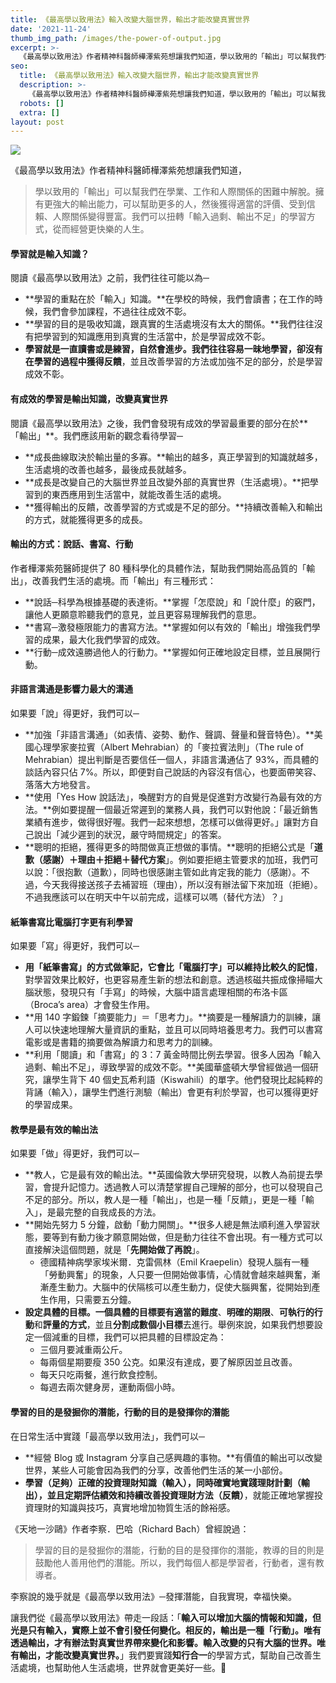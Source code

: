 ```yaml
---
title: 《最高學以致用法》輸入改變大腦世界，輸出才能改變真實世界
date: '2021-11-24'
thumb_img_path: /images/the-power-of-output.jpg
excerpt: >-
  《最高學以致用法》作者精神科醫師樺澤紫苑想讓我們知道，學以致用的「輸出」可以幫我們在學業、工作和人際關係的困難中解脫。擁有更強大的輸出能力，可以幫助更多的人，然後獲得適當的評價、受到信賴、人際關係變得豐富。我們可以扭轉「輸入過剩、輸出不足」的學習方式，從而經營更快樂的人生。
seo:
  title: 《最高學以致用法》輸入改變大腦世界，輸出才能改變真實世界
  description: >-
    《最高學以致用法》作者精神科醫師樺澤紫苑想讓我們知道，學以致用的「輸出」可以幫我們在學業、工作和人際關係的困難中解脫。擁有更強大的輸出能力，可以幫助更多的人，然後獲得適當的評價、受到信賴、人際關係變得豐富。我們可以扭轉「輸入過剩、輸出不足」的學習方式，從而經營更快樂的人生。
  robots: []
  extra: []
layout: post
---
```

![](/images/the-power-of-output.jpg)

《最高學以致用法》作者精神科醫師樺澤紫苑想讓我們知道，

> 學以致用的「輸出」可以幫我們在學業、工作和人際關係的困難中解脫。擁有更強大的輸出能力，可以幫助更多的人，然後獲得適當的評價、受到信賴、人際關係變得豐富。我們可以扭轉「輸入過剩、輸出不足」的學習方式，從而經營更快樂的人生。

#### 學習就是輸入知識？

閱讀《最高學以致用法》之前，我們往往可能以為─

*   \*\*學習的重點在於「輸入」知識。\*\*在學校的時候，我們會讀書；在工作的時候，我們會參加課程，不過往往成效不彰。
*   \*\*學習的目的是吸收知識，跟真實的生活處境沒有太大的關係。\*\*我們往往沒有把學習到的知識應用到真實的生活當中，於是學習成效不彰。
*   **學習就是一直讀書或是練習，自然會進步。我們往往容易一昧地學習，卻沒有在學習的過程中獲得反饋**，並且改善學習的方法或加強不足的部分，於是學習成效不彰。

#### 有成效的學習是輸出知識，改變真實世界

閱讀《最高學以致用法》之後，我們會發現有成效的學習最重要的部分在於\*\*「輸出」\*\*。我們應該用新的觀念看待學習─

*   \*\*成長曲線取決於輸出量的多寡。\*\*輸出的越多，真正學習到的知識就越多，生活處境的改善也越多，最後成長就越多。
*   \*\*成長是改變自己的大腦世界並且改變外部的真實世界（生活處境）。\*\*把學習到的東西應用到生活當中，就能改善生活的處境。
*   \*\*獲得輸出的反饋，改善學習的方式或是不足的部分。\*\*持續改善輸入和輸出的方式，就能獲得更多的成長。

#### 輸出的方式：說話、書寫、行動

作者樺澤紫苑醫師提供了 80 種科學化的具體作法，幫助我們開始高品質的「輸出」，改善我們生活的處境。而「輸出」有三種形式：

*   \*\*說話─科學為根據基礎的表達術。\*\*掌握「怎麼說」和「說什麼」的竅門，讓他人更願意聆聽我們的意見，並且更容易理解我們的意思。
*   \*\*書寫─激發極限能力的書寫方法。\*\*掌握如何以有效的「輸出」增強我們學習的成果，最大化我們學習的成效。
*   \*\*行動─成效遠勝過他人的行動力。\*\*掌握如何正確地設定目標，並且展開行動。

#### 非語言溝通是影響力最大的溝通

如果要「說」得更好，我們可以─

*   \*\*加強「非語言溝通」（如表情、姿勢、動作、聲調、聲量和聲音特色）。\*\*美國心理學家麥拉賓（Albert Mehrabian）的「麥拉賓法則」（The rule of Mehrabian）提出判斷是否要信任一個人，非語言溝通佔了 93%，而具體的談話內容只佔 7%。所以，即便對自己說話的內容沒有信心，也要面帶笑容、落落大方地發言。
*   \*\*使用「Yes How 說話法」，喚醒對方的自覺是促進對方改變行為最有效的方法。\*\*例如要提醒一個最近常遲到的業務人員，我們可以對他說：「最近銷售業績有進步，做得很好喔。我們一起來想想，怎樣可以做得更好。」讓對方自己說出「減少遲到的狀況，嚴守時間規定」的答案。
*   \*\*聰明的拒絕，獲得更多的時間做真正想做的事情。\*\*聰明的拒絕公式是「**道歉（感謝）＋理由＋拒絕＋替代方案**」。例如要拒絕主管要求的加班，我們可以說：「很抱歉（道歉），同時也很感謝主管如此肯定我的能力（感謝）。不過，今天我得接送孩子去補習班（理由），所以沒有辦法留下來加班（拒絕）。不過我應該可以在明天中午以前完成，這樣可以嗎（替代方法）？」

#### 紙筆書寫比電腦打字更有利學習

如果要「寫」得更好，我們可以─

*   **用「紙筆書寫」的方式做筆記，它會比「電腦打字」可以維持比較久的記憶**，對學習效果比較好，也更容易產生新的想法和創意。透過核磁共振成像掃瞄大腦狀態，發現只有「手寫」的時候，大腦中語言處理相關的布洛卡區（Broca’s area）才會發生作用。
*   \*\*用 140 字鍛鍊「摘要能力」＝「思考力」。\*\*摘要是一種解讀力的訓練，讓人可以快速地理解大量資訊的重點，並且可以同時培養思考力。我們可以書寫電影或是書籍的摘要做為解讀力和思考力的訓練。
*   \*\*利用「閱讀」和「書寫」的 3：7 黃金時間比例去學習。很多人因為「輸入過剩、輸出不足」，導致學習的成效不彰。\*\*美國華盛頓大學曾經做過一個研究，讓學生背下 40 個史瓦希利語（Kiswahili）的單字。他們發現比起純粹的背誦（輸入），讓學生們進行測驗（輸出）會更有利於學習，也可以獲得更好的學習成果。

#### 教學是最有效的輸出法

如果要「做」得更好，我們可以─

*   \*\*教人，它是最有效的輸出法。\*\*英國倫敦大學研究發現，以教人為前提去學習，會提升記憶力。透過教人可以清楚掌握自己理解的部分，也可以發現自己不足的部分。所以，教人是一種「輸出」，也是一種「反饋」，更是一種「輸入」，是最完整的自我成長的方法。
*   \*\*開始先努力 5 分鐘，啟動「動力開關」。\*\*很多人總是無法順利進入學習狀態，要等到有動力後才願意開始做，但是動力往往不會出現。有一種方式可以直接解決這個問題，就是「**先開始做了再說**」。
    *   德國精神病學家埃米爾．克雷佩林（Emil Kraepelin）發現人腦有一種「勞動興奮」的現象，人只要一但開始做事情，心情就會越來越興奮，漸漸產生動力。大腦中的伏隔核可以產生動力，促使大腦興奮，從開始到產生作用，只需要五分鐘。
*   **設定具體的目標。一個具體的目標要有適當的難度**、**明確的期限**、**可執行的行動**和**評量的方式**，並且**分割成數個小目標**去進行。舉例來說，如果我們想要設定一個減重的目標，我們可以把具體的目標設定為：
    *   三個月要減重兩公斤。
    *   每兩個星期要瘦 350 公克。如果沒有達成，要了解原因並且改善。
    *   每天只吃兩餐，進行飲食控制。
    *   每週去兩次健身房，運動兩個小時。

#### 學習的目的是發掘你的潛能，行動的目的是發揮你的潛能

在日常生活中實踐「最高學以致用法」，我們可以─

*   \*\*經營 Blog 或 Instagram 分享自己感興趣的事物。\*\*有價值的輸出可以改變世界，某些人可能會因為我們的分享，改善他們生活的某一小部份。
*   **學習（足夠）正確的投資理財知識（輸入），同時確實地實踐理財計劃（輸出），並且定期評估績效和持續改善投資理財方法（反饋）**，就能正確地掌握投資理財的知識與技巧，真實地增加物質生活的餘裕感。

《天地一沙鷗》作者李察．巴哈（Richard Bach）曾經說過：

> 學習的目的是發掘你的潛能，行動的目的是發揮你的潛能，教導的目的則是鼓勵他人善用他們的潛能。所以，我們每個人都是學習者，行動者，還有教導者。

李察說的幾乎就是《最高學以致用法》─發揮潛能，自我實現，幸福快樂。

讓我們從《最高學以致用法》帶走一段話：「**輸入可以增加大腦的情報和知識，但光是只有輸入，實際上並不會引發任何變化。相反的，輸出是一種「行動」。唯有透過輸出，才有辦法對真實世界帶來變化和影響。輸入改變的只有大腦的世界。唯有輸出，才能改變真實世界。**」我們要實踐**知行合一**的學習方式，幫助自己改善生活處境，也幫助他人生活處境，世界就會更美好一些。🙂
